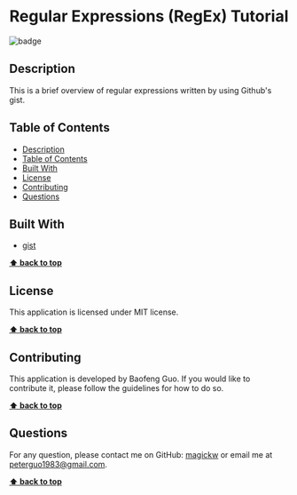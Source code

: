 <h1 align="center">Regular Expressions (RegEx) Tutorial</h1>
  
![badge](https://img.shields.io/badge/license-MIT-blue.svg)

## Description
This is a brief overview of regular expressions written by using Github's gist.

## Table of Contents
- [Description](#description)
- [Table of Contents](#table-of-contents)
- [Built With](#built-with)
- [License](#license)
- [Contributing](#contributing)
- [Questions](#questions)


## Built With

* [gist](https://gist.github.com/)

  
**[⬆ back to top](#table-of-contents)**

## License
This application is licensed under MIT license. 

**[⬆ back to top](#table-of-contents)**

## Contributing
This application is developed by Baofeng Guo. If you would like to contribute it, please follow the guidelines for how to do so.

**[⬆ back to top](#table-of-contents)**


## Questions
For any question, please contact me on GitHub: [magickw](https://github.com/magickw) or email me at peterguo1983@gmail.com.

**[⬆ back to top](#table-of-contents)**